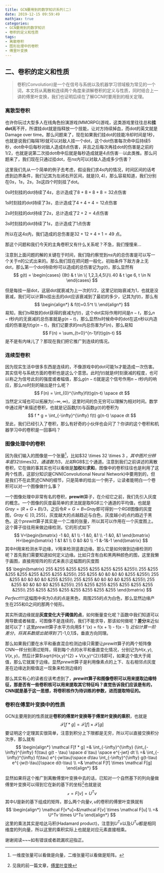 ```yaml
---
title: GCN要用到的数学知识系列(二)
date: 2019-12-15 09:59:49
mathjax: true
categories:
- GCN要用到的数学知识
- 卷积的定义和性质
tags: 
- 离散卷积
- 图形处理中的卷积
- 傅里叶变换
---
```


## **二、卷积的定义和性质**

> 卷积(Convolution)是一个在信号与系统以及机器学习领域极为常见的一个词，本文将从离散和连续两个角度来讲解卷积的定义与性质，同时结合上一讲的傅里叶变换，我们也证明后续在了解GCN时要用到的相关定理。

<!--more-->

### **离散型卷积**

也许你玩过大型多人在线角色扮演游戏(MMORPG)游戏，这类游戏里往往总和**挂dot**离不开，所谓挂dot就是指释放一个技能，让对方持续掉血，而dot的英文就是Damage over time。那么问题来了，现在如果我们挂dot的技能冷却时间是$1$秒，也就是说我们每隔$1$秒就可以对敌人挂一个dot，这个dot伤害每次命中后持续$5$秒，dot命中后每秒对敌人造成$8$点伤害，并且之后每次再挂dot的伤害是之前的$1/2$，也就是说第二次挂dot命中后就是每秒造成就是$4$点伤害$\cdots$以此类推。那么问题来了，我们现在只通过挂dot，在$ns$内可以对敌人造成多少伤害？

这里我们先从一个简单的例子去考虑，假设我们求$4s$内的情况，时间区间的话考虑到边界条件，我们记其为左闭右开区间，就是$[0,4)$，那么容易知道，我们分别在$0s$，$1s，2s，3s$这四个时刻挂了dot。

$0s$时刻挂的dot持续了$4s$，总计造成了$8+8+8+8 = 32$点伤害

$1s$时刻挂的dot持续了$3s$，总计造成了$4+4+4 = 12$点伤害

$2s$时刻挂的dot持续了$2s$，总计造成了$2+2= 4$点伤害

$3s$时刻挂的dot持续了$1s$，总计造成了$1$点伤害

所以在这$4s$内，我们造成的总伤害是$32+12+4+1= 49$ 点。

那这个问题和我们今天的主角卷积又有什么关系呢？不急，我们慢慢来...

注意到上面问题的解的关键在于时间，我们隐约察觉到$ns$内的总伤害是可以写一个关于$n$的公式出来的。那么我们现在把问题一般化，初始条件下敌方身上无dot，那么第一个dot持续$t$秒可以造成的总伤害记为$g(t)$，那么显然有
$$
g(t) = \begin{cases}
{8t}  & t \in \{ 1,2,3,4,5\}\\ 
40    & t \ge 6, t \in N 
\end{cases}
$$

但是每挂一层dot，这层dot就衰减为上一次的$1/2$，这里记初始衰减为$1$，也就是没衰减，我们可以计算$ts$挂出去的dot应该衰减到了最初的多少，记其为$f(t)$，那么有
$$
\begin{align*}
& f(t)=0.5^t \\
\end{align*}
$$
易知，我们$ts$释放的dot获得的衰减为$f(t)$，这个dot实际作用时间是$n-t$，那么$n-t$秒内的无衰减的总伤害就是$g(n-t)$，那么显然$ts$时候命中的dot在这$n$秒以内造成的伤害是$f(t)g(n-t)$，我们记要求的$ns$内总伤害为$F(n)$，那么易知
$$
F(n) = \sum_{t=0}^{n-1}f(t)g(n-t)
$$
是不是有内味儿了？那现在我们把它推广到连续的情况。

### **连续型卷积**

因为现实生活中很多东西是连续的，不像游戏中的dot可能$1s$才能造成一次伤害。其实信号与系统方面的卷积也是这么个意思。此时$f(t)$就是$t$时刻衰减的程度，也可以称之为信号此刻的强度或者幅值，那么$g(n-t)$就是这个信号作用$n-t$秒内的响应，那么$ns$时刻的输出是什么呢？
$$
F(n) = \int_{0}^{\infty}f(t)g(n-t) \space dt
$$
当然定义域也可以拓展为$(-\infty, \infty)$，这里时间的负无穷可以理解为相对时间。数学中通过用*来描述卷积，也就是记函数$f(t)$与函数$g(t)$的卷积为
$$
f * g = \int_{-\infty}^{\infty} f(t) g(n-t) \space dt
$$
至此，我们已经引入了卷积，那么有好奇的小伙伴也会问了？你讲的这个卷积和机器学习中的卷积是一回事吗？

### **图像处理中的卷积**

因为我们输入的图像是一个张量[^1]，比如$32 \times 32 \times 3 $，其中图片分辨率是$32\times32$，通道数为3，比如$RGB$三个通道。注意到我们之前讲述的离散卷积，它在做的事其实也可以看做是**加权**和**求和**，图像中的卷积往往也是利用了这两个性质，这部分知识是CNN(Convolutional Neural Network)中要用到的，但是我们不在此赘述CNN的细节，只是简单的给出一个例子，让读者能明白一个卷积可以对一个图像做什么事？

一个图像处理中非常有名的卷积，$\pmb{prewitt}$算子，在介绍它之前，我们先引入灰度的概念。一个图像的灰度最简单的求法就是取$RGB$三个通道的平均值，也就是$Gray=(R+G+B)/3$，之后令$R=G=B=$$Gray$即可得到一个$RGB$图像的灰度图，$Gray\in [0,255]$，灰度越大的点越趋近与白色，灰度越小的点约趋近于黑色。这个$prewitt$算子其实是一个二维的张量，所以其可以作用在一个灰度图上。这个算子往往用来做边缘检测，它的形式如下
$$
V=\begin{bmatrix}
-1 &0, &1 \\
-1 &0, &1 \\
-1 &0, &1
\end{bmatrix}
H=\begin{bmatrix}
1 &1 &1 \\
0 &0 &0 \\
-1 &-1&-1
\end{bmatrix}
$$
其中$H$用来检测水平边缘，$V$用来检测竖直边缘。那么它是如何做到边缘检测的呢？首先我们需要知道如何定义边缘。比如只含有白和黑两种颜色的图，这里我懒于画图，直接用矩阵的形式来表示这幅图的灰度图
$$
\begin{bmatrix}
255 &255 &255 &255 &255 &255 &255 &255\\
255 &255 &255 &255 &255 &255 &255 &255\\
255 &255 &0 &0 &0 &0 &255 &255\\
255 &255 &0 &0 &0 &0 &255 &255\\
255 &255 &0 &0 &0 &0 &255 &255\\
255 &255 &0 &0 &0 &0 &255 &255\\
255 &255 &255 &255 &255 &255 &255 &255\\
255 &255 &255 &255 &255 &255 &255 &255
\end{bmatrix}
$$
$Perfect!!!!$这幅图中央为$0$点的点是黑色，周围$255$的点为白色，那么显然边缘产生在255和0之间的那两个矩形。

其实所谓边缘就是**灰度变化大于阈值的点**，如何衡量变化呢？函数中我们知道可以用导数或者梯度，可图像不是连续的，我们不能求导，那该如何做呢？**差分**来近似就可以了！这里$prewitt$算子水平方向用$ f '(x) = f(x + 1) - f(x - 1) $近似计算一阶差分，将其系数提出就得到了$[-1,0,1]$，垂直方向同理。

那么如果我们要在水平和垂直混合检测边缘只需要让$prewitt$算子的两个矩阵像CNN一样分别滑过矩阵，得到每个点的水平和垂直变化情况，分别记为$H(x,y),V(x,y)$，然后计算$\sqrt{H(x,y)^{2} + V(x,y)^{2}}$即可，如果这个值大于阈值，那么它就属于边缘。显然$prewitt$算子是利用像素点的上下、左右相邻点灰度差在边缘达到极值这一现象来检测边缘的

那么其实有心的读者应该考虑到了，**$prewitt$算子和图像卷积可以用来提取边缘特征，那是否有一些卷积核可以用来提取其它特征吗？直觉告诉我们应该是有的，CNN就是基于这一思想，将卷积核作为待训练的参数，进而提取特征的。**

### **卷积在傅里叶变换中的性质**

GCN主要用到的性质就是**卷积的傅里叶变换等于傅里叶变换的乘积**，也就是
$$
\mathcal F[f*g]=\mathcal F[f] \times  \mathcal F[g]
$$
要证明这个定理其实很简单，注意到积分上下限都是无穷，所以可以直接交换积分次序，那么就有
$$
\begin{align*}
\mathcal F[f * g] =& \int_{-\infty}^{\infty} (\int_{-\infty}^{\infty} f(\tau) g(t - \tau) \space
 d \tau) \space e^{-jwt} dt \\
 =& \int_{-\infty}^{\infty} f(\tau) e^{-jw\tau}\space d\tau 
 \int_{-\infty}^{\infty} g(t-\tau) e^{-jw(t-\tau)}\space d(t-\tau) \\
 =& \mathcal F[f] \times \mathcal F[g]
\end{align*}
$$

显然如果将这个推广到离散傅里叶变换中去的话，已知对一个自然基下的列向量做傅里叶变换可以得到它在新的基下的坐标[^2]也就是说
$$
\mathcal x=F[v]= U^Tv
$$
其中$U$是新的基下组成的矩阵，那么两个向量$v,u$的卷积的傅里叶变换就有
$$
\begin{align*}
\mathcal F[v*u]=&\mathcal F[v] \times \mathcal F[u] \\
=& U^Tv \times U^Tu
\end{align*}
$$
这里的乘法其实是哈达马积(Hadamard product)，注意到$U^{T} v$以及$U^{T} u$都是相同维度的列向量，所以这里的乘积实际上也就是对应元素直接相乘。

谢谢阅读~~~如有错误或者疏漏欢迎指正。

[^1]:一维度张量可以看做是向量，二维张量可以看做是矩阵。
[^2]:见我的前一篇文章，[傅里叶变换](http://tsotfsk.top/2019/12/14/GCN要用到的数学知识系列(一)/)